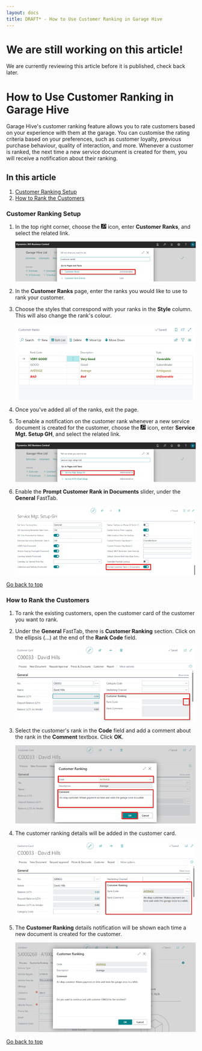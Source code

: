 ```yaml
---
layout: docs
title: DRAFT* - How to Use Customer Ranking in Garage Hive
---
```


<a name="top"></a>

# We are still working on this article!
We are currently reviewing this article before it is published, check back later.

# How to Use Customer Ranking in Garage Hive
Garage Hive's customer ranking feature allows you to rate customers based on your experience with them at the garage. You can customise the rating criteria based on your preferences, such as customer loyalty, previous purchase behaviour, quality of interaction, and more. Whenever a customer is ranked, the next time a new service document is created for them, you will receive a notification about their ranking.

## In this article
1. [Customer Ranking Setup](#customer-ranking-setup)
2. [How to Rank the Customers](#how-to-rank-the-customers)

### Customer Ranking Setup
1. In the top right corner, choose the ![](media/search_icon.png) icon, enter **Customer Ranks**, and select the related link.

   ![](media/garagehive-customer-ranks-setup1.png)

2. In the **Customer Ranks** page, enter the ranks you would like to use to rank your customer. 
3. Choose the styles that correspond with your ranks in the **Style** column. This will also change the rank's colour.

   ![](media/garagehive-customer-ranks-setup2.png)

4. Once you've added all of the ranks, exit the page.
5. To enable a notification on the customer rank whenever a new service document is created for the customer, choose the ![](media/search_icon.png) icon, enter **Service Mgt. Setup GH**, and select the related link.

   ![](media/garagehive-customer-ranks-setup3.png)

6. Enable the **Prompt Customer Rank in Documents** slider, under the **General** FastTab.

   ![](media/garagehive-customer-ranks-setup4.png)


[Go back to top](#top)

### How to Rank the Customers
1. To rank the existing customers, open the customer card of the customer you want to rank.
2. Under the **General** FastTab, there is **Customer Ranking** section. Click on the ellipsis (...) at the end of the **Rank Code** field.

   ![](media/garagehive-customer-ranking1.png)

3. Select the customer's rank in the **Code** field and add a comment about the rank in the **Comment** textbox. Click **OK**.

   ![](media/garagehive-customer-ranking2.png)

4. The customer ranking details will be added in the customer card.

   ![](media/garagehive-customer-ranking3.png)

5. The **Customer Ranking** details notification will be shown each time a new document is created for the customer.

   ![](media/garagehive-customer-ranking4.png)


[Go back to top](#top)
